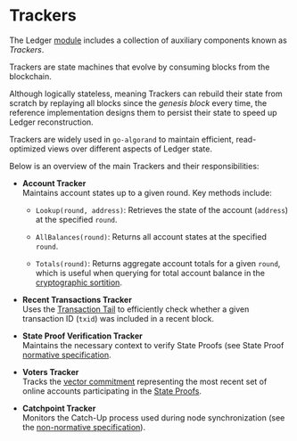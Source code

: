 # Trackers

The Ledger [module](https://github.com/algorand/go-algorand/tree/18990e06116efa0ad29008d5879c8e4dcfa51653/ledger)
includes a collection of auxiliary components known as _Trackers_.

Trackers are state machines that evolve by consuming blocks from the blockchain. 

Although logically stateless, meaning Trackers can rebuild their state from scratch
by replaying all blocks since the _genesis block_ every time, the reference implementation
designs them to persist their state to speed up Ledger reconstruction.

Trackers are widely used in `go-algorand` to maintain efficient, read-optimized
views over different aspects of Ledger state.

Below is an overview of the main Trackers and their responsibilities:

- **Account Tracker**\
Maintains account states up to a given round. Key methods include:

  - `Lookup(round, address)`: Retrieves the state of the account (`address`) at the
  specified `round`.

  - `AllBalances(round)`: Returns all account states at the specified `round`.

  - `Totals(round)`: Returns aggregate account totals for a given `round`, which
  is useful when querying for total account balance in the [cryptographic sortition](../crypto/crypto.md#cryptographic-sortition).

- **Recent Transactions Tracker**\
Uses the [Transaction Tail](ledger-nn-transaction-tail.md) to efficiently check
whether a given transaction ID (`txid`) was included in a recent block.

- **State Proof Verification Tracker**\
Maintains the necessary context to verify State Proofs (see State Proof [normative specification](../crypto/crypto.md#state-proof-validity).

- **Voters Tracker**\
Tracks the [vector commitment](../crypto/crypto.md#vector-commitment) representing the most
recent set of online accounts participating in the [State Proofs](../crypto/crypto.md#state-proofs).

- **Catchpoint Tracker**\
Monitors the Catch-Up process used during node synchronization (see the [non-normative specification](infrastructure-overview.md#node-catchup)).